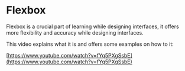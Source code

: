 # Flexbox

Flexbox is a crucial part of learning while designing interfaces, it offers more flexibility and accuracy while designing interfaces.

This video explains what it is and offers some examples on how to it:

[https://www.youtube.com/watch?v=fYq5PXgSsbE](https://www.youtube.com/watch?v=fYq5PXgSsbE)
